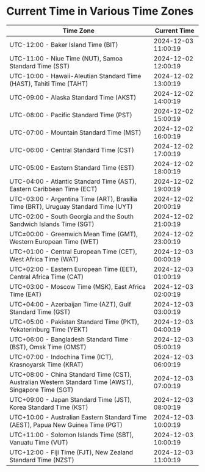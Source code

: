 # Current Time in Various Time Zones

| Time Zone | Current Time |
|-----------|--------------|
| UTC-12:00 - Baker Island Time (BIT) | 2024-12-03 11:00:19 |
| UTC-11:00 - Niue Time (NUT), Samoa Standard Time (SST) | 2024-12-02 12:00:19 |
| UTC-10:00 - Hawaii-Aleutian Standard Time (HAST), Tahiti Time (TAHT) | 2024-12-02 13:00:19 |
| UTC-09:00 - Alaska Standard Time (AKST) | 2024-12-02 14:00:19 |
| UTC-08:00 - Pacific Standard Time (PST) | 2024-12-02 15:00:19 |
| UTC-07:00 - Mountain Standard Time (MST) | 2024-12-02 16:00:19 |
| UTC-06:00 - Central Standard Time (CST) | 2024-12-02 17:00:19 |
| UTC-05:00 - Eastern Standard Time (EST) | 2024-12-02 18:00:19 |
| UTC-04:00 - Atlantic Standard Time (AST), Eastern Caribbean Time (ECT) | 2024-12-02 19:00:19 |
| UTC-03:00 - Argentina Time (ART), Brasília Time (BRT), Uruguay Standard Time (UYT) | 2024-12-02 20:00:19 |
| UTC-02:00 - South Georgia and the South Sandwich Islands Time (SGT) | 2024-12-02 21:00:19 |
| UTC±00:00 - Greenwich Mean Time (GMT), Western European Time (WET) | 2024-12-02 23:00:19 |
| UTC+01:00 - Central European Time (CET), West Africa Time (WAT) | 2024-12-03 00:00:19 |
| UTC+02:00 - Eastern European Time (EET), Central Africa Time (CAT) | 2024-12-03 01:00:19 |
| UTC+03:00 - Moscow Time (MSK), East Africa Time (EAT) | 2024-12-03 02:00:19 |
| UTC+04:00 - Azerbaijan Time (AZT), Gulf Standard Time (GST) | 2024-12-03 03:00:19 |
| UTC+05:00 - Pakistan Standard Time (PKT), Yekaterinburg Time (YEKT) | 2024-12-03 04:00:19 |
| UTC+06:00 - Bangladesh Standard Time (BST), Omsk Time (OMST) | 2024-12-03 05:00:19 |
| UTC+07:00 - Indochina Time (ICT), Krasnoyarsk Time (KRAT) | 2024-12-03 06:00:19 |
| UTC+08:00 - China Standard Time (CST), Australian Western Standard Time (AWST), Singapore Time (SGT) | 2024-12-03 07:00:19 |
| UTC+09:00 - Japan Standard Time (JST), Korea Standard Time (KST) | 2024-12-03 08:00:19 |
| UTC+10:00 - Australian Eastern Standard Time (AEST), Papua New Guinea Time (PGT) | 2024-12-03 10:00:19 |
| UTC+11:00 - Solomon Islands Time (SBT), Vanuatu Time (VUT) | 2024-12-03 10:00:19 |
| UTC+12:00 - Fiji Time (FJT), New Zealand Standard Time (NZST) | 2024-12-03 11:00:19 |
